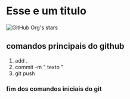 # Esse e um titulo
![GitHub Org's stars](https://img.shields.io/github/stars/camilafernanda?style=social)
## comandos principais do github
1. add .
2. commit -m " texto "
3. git push
### fim dos comandos iniciais do git